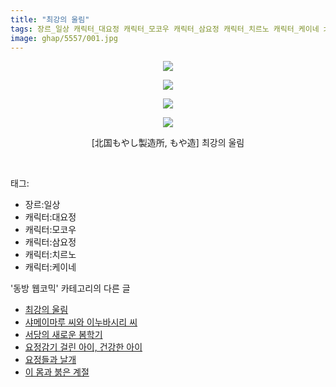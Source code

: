 ```yaml
---
title: "최강의 울림"
tags: 장르_일상 캐릭터_대요정 캐릭터_모코우 캐릭터_삼요정 캐릭터_치르노 캐릭터_케이네 北国もやし製造所 もや造 동방_웹코믹
image: ghap/5557/001.jpg
---
```

<div class="article">
<p style="text-align: center; clear: none; float: none;"><img src="{{ site.nasurl }}/ghap/5557/001.jpg"/></p>
<p style="text-align: center; clear: none; float: none;"><img src="{{ site.nasurl }}/ghap/5557/002.jpg"/></p>
<p style="text-align: center; clear: none; float: none;"><img src="{{ site.nasurl }}/ghap/5557/003.jpg"/></p>
<p style="text-align: center; clear: none; float: none;"><img src="{{ site.nasurl }}/ghap/5557/004.jpg"/></p>
<p style="text-align: center; clear: none; float: none;">[北国もやし製造所, もや造] 최강의 울림</p>
<p><br/></p>
</div><div class="tagTrail">
<p>태그: </p>
<ul>
<li>장르:일상</li>
<li>캐릭터:대요정</li>
<li>캐릭터:모코우</li>
<li>캐릭터:삼요정</li>
<li>캐릭터:치르노</li>
<li>캐릭터:케이네</li>
</ul>
</div><div class="another">
<p>'동방 웹코믹' 카테고리의 다른 글</p>
<ul>
<li><a href="/2019-01-10-ghap_5557">최강의 울림</a></li>
<li><a href="/2019-01-10-ghap_5556">샤메이마루 씨와 이누바시리 씨</a></li>
<li><a href="/2019-01-10-ghap_5555">서당의 새로운 봄학기</a></li>
<li><a href="/2019-01-10-ghap_5554">요정감기 걸린 아이, 건강한 아이</a></li>
<li><a href="/2019-01-10-ghap_5553">요정들과 날개</a></li>
<li><a href="/2019-01-10-ghap_5552">이 몸과 붉은 계절</a></li>
</ul>
</div>
